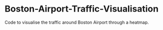 # Boston-Airport-Traffic-Visualisation
Code to visualise the traffic around Boston Airport through a heatmap.
